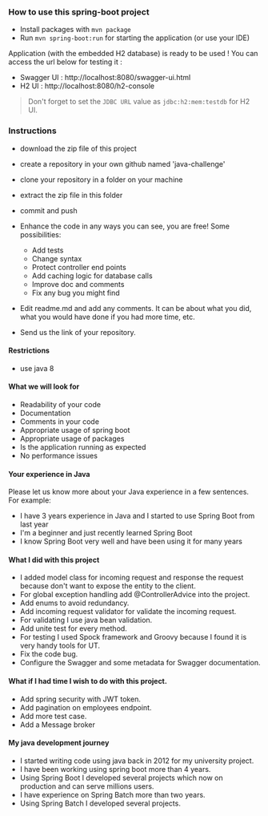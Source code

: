 ### How to use this spring-boot project

- Install packages with `mvn package`
- Run `mvn spring-boot:run` for starting the application (or use your IDE)

Application (with the embedded H2 database) is ready to be used ! You can access the url below for testing it :

- Swagger UI : http://localhost:8080/swagger-ui.html
- H2 UI : http://localhost:8080/h2-console

> Don't forget to set the `JDBC URL` value as `jdbc:h2:mem:testdb` for H2 UI.



### Instructions

- download the zip file of this project
- create a repository in your own github named 'java-challenge'
- clone your repository in a folder on your machine
- extract the zip file in this folder
- commit and push

- Enhance the code in any ways you can see, you are free! Some possibilities:
  - Add tests
  - Change syntax
  - Protect controller end points
  - Add caching logic for database calls
  - Improve doc and comments
  - Fix any bug you might find
- Edit readme.md and add any comments. It can be about what you did, what you would have done if you had more time, etc.
- Send us the link of your repository.

#### Restrictions
- use java 8


#### What we will look for
- Readability of your code
- Documentation
- Comments in your code 
- Appropriate usage of spring boot
- Appropriate usage of packages
- Is the application running as expected
- No performance issues

#### Your experience in Java

Please let us know more about your Java experience in a few sentences. For example:

- I have 3 years experience in Java and I started to use Spring Boot from last year
- I'm a beginner and just recently learned Spring Boot
- I know Spring Boot very well and have been using it for many years

#### What I did with this project
- I added model class for incoming request and response the request because don't want to expose the entity to the client.
- For global exception handling add @ControllerAdvice into the project.
- Add enums to avoid redundancy.
- Add incoming request validator for validate the incoming request.
- For validating I use java bean validation.
- Add unite test for every method.
- For testing I used Spock framework and Groovy because I found it is very handy tools for UT.
- Fix the code bug.
- Configure the Swagger and some metadata for Swagger documentation.

#### What if I had time I wish to do with this project.
- Add spring security with JWT token.
- Add pagination on employees endpoint.
- Add more test case.
- Add a Message broker

#### My java development journey
- I started writing code using java back in 2012 for my university project.
- I have been working using spring boot more than 4 years.
- Using Spring Boot I developed several projects which now on production and can serve millions users.
- I have experience on Spring Batch more than two years.
- Using Spring Batch I developed several projects.
